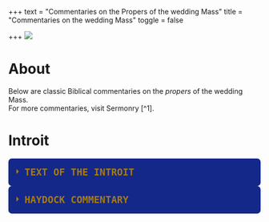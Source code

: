 +++
text = "Commentaries on the Propers of the wedding Mass"
title = "Commentaries on the wedding Mass"
toggle = false

+++
![](/uploads/_MG_0413-min.JPG)

# About

Below are classic Biblical commentaries on the _propers_ of the wedding Mass.  
For more commentaries, visit Sermonry \[^1\].

# Introit

<html>
<div class="wrap-collabsible">
  <input id="collapsible1" class="toggle" type="checkbox">
  <label for="collapsible1" class="lbl-toggle">Text of the Introit</label>
  <div class="collapsible-content">
    <div class="content-inner">
      <p>
Tobias 7:15; 8:19
Deus Israel coniungat vos: et ipse sit vobiscum, qui misertus est duobus unicis: et nunc, Domine, fac eos plenius benedicere te. 

May the God of Israel join you together: and may He be with you, who was merciful to two only children: and now, O Lord, make them bless Thee more fully.  
      </p>
    </div>
  </div>
</div>
    
<style>    
  .wrap-collabsible {
  margin-bottom: 1.2rem 0;
}

input[type='checkbox'] {
  display: none;
}

.lbl-toggle {
  display: block;

  font-weight: bold;
  font-family: monospace;
  font-size: 1.2rem;
  text-transform: uppercase;
  text-align: left;

  padding: 1rem;

  color: #A77B0E;
  background: #142889;

  cursor: pointer;

  border-radius: 7px;
  transition: all 0.25s ease-out;
}

.lbl-toggle:hover {
  color: #7C5A0B;
}

.lbl-toggle::before {
  content: ' ';
  display: inline-block;

  border-top: 5px solid transparent;
  border-bottom: 5px solid transparent;
  border-left: 5px solid currentColor;
  vertical-align: middle;
  margin-right: .7rem;
  transform: translateY(-2px);

  transition: transform .2s ease-out;
}

.toggle:checked + .lbl-toggle::before {
  transform: rotate(90deg) translateX(-3px);
}

.collapsible-content {
  max-height: 0px;
  overflow: hidden;
  transition: max-height .25s ease-in-out;
}

.toggle:checked + .lbl-toggle + .collapsible-content {
  max-height: 350px;
}

.toggle:checked + .lbl-toggle {
  border-bottom-right-radius: 0;
  border-bottom-left-radius: 0;
}

.collapsible-content .content-inner {
  background: rgba(250, 224, 66, .2);
  border-bottom: 1px solid rgba(250, 224, 66, .45);
  border-bottom-left-radius: 7px;
  border-bottom-right-radius: 7px;
  padding: .5rem 1rem;
}

</style>

</html>




<html>
<div class="wrap-collabsible">
  <input id="collapsible2" class="toggle" type="checkbox">
  <label for="collapsible2" class="lbl-toggle">Haydock Commentary</label>
  <div class="collapsible-content">
    <div class="content-inner">
      <p>
Ver. 15.  Hand.  This was the mode of confirming agreements, in Media.  Alex. Genial v. 3. --- The custom prevailed in marriages, (Lament. v. 6.  Isai. lxii. 8.) as it does still among Christians. --- It.  Gr. "her for a wife to Tobias, and said: Behold: take care of her according to the law of Moses, and go to thy father.  And he blessed them.  And he called Edna, his wife, and taking a book, wrote a note, (H. or contract.  C.) and sealed it, and they began to eat."  H. --- It was almost universally the custom to have such writings, particularly where polygamy prevailed.  The wives of lower condition were taken without formality.  C.
        
Ver. 19.  Make.  Gr. "Shew them mercy, Lord.  Perfect their life in health, with gladness and mercy.  But he ordered his domestics to fill up the grave, and he made them a marriage feast for fourteen days.  And," v. 23.  The ancient Vulg. seems rather more conformable to the present. "Raguel ordered his wife to make several loaves, and going himself to the flock, he brought two cows and four rams, and ordered them to prepare a feast.  He called Tobias, and swore to him, saying, Thou shalt not depart hence these 14 days, but remain here eating and drinking with me, and shalt fill with joy me and my daughter, who has been greatly afflicted.  Receive half of my goods, and thou shalt return safe and sound to thy father; and after my death, and that of my wife, thou shalt have the other half."  H. --- Gr. and Heb. mention nothing of the beasts slaughtered, or of Raguel's testament.  C.        
      </p>
    </div>
  </div>
</div>
    
<style>    
  .wrap-collabsible {
  margin-bottom: 1.2rem 0;
}

input[type='checkbox'] {
  display: none;
}

.lbl-toggle {
  display: block;

  font-weight: bold;
  font-family: monospace;
  font-size: 1.2rem;
  text-transform: uppercase;
  text-align: left;

  padding: 1rem;

  color: #A77B0E;
  background: #142889;

  cursor: pointer;

  border-radius: 7px;
  transition: all 0.25s ease-out;
}

.lbl-toggle:hover {
  color: #7C5A0B;
}

.lbl-toggle::before {
  content: ' ';
  display: inline-block;

  border-top: 5px solid transparent;
  border-bottom: 5px solid transparent;
  border-left: 5px solid currentColor;
  vertical-align: middle;
  margin-right: .7rem;
  transform: translateY(-2px);

  transition: transform .2s ease-out;
}

.toggle:checked + .lbl-toggle::before {
  transform: rotate(90deg) translateX(-3px);
}

.collapsible-content {
  max-height: 0px;
  overflow: hidden;
  transition: max-height .25s ease-in-out;
}

.toggle:checked + .lbl-toggle + .collapsible-content {
  max-height: 700px;
}

.toggle:checked + .lbl-toggle {
  border-bottom-right-radius: 0;
  border-bottom-left-radius: 0;
}

.collapsible-content .content-inner {
  background: rgba(250, 224, 66, .2);
  border-bottom: 1px solid rgba(250, 224, 66, .45);
  border-bottom-left-radius: 7px;
  border-bottom-right-radius: 7px;
  padding: .5rem 1rem;
}

</style>

</html>

